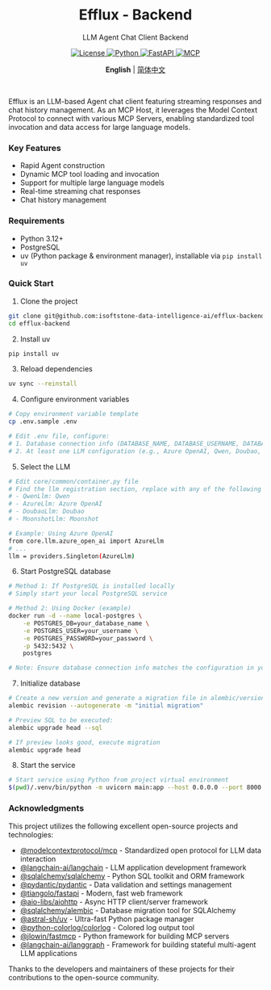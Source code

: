 <div align="center">
    <h1>Efflux - Backend</h1>
    <p>LLM Agent Chat Client Backend</p>
    <p>
        <a href="LICENSE">
            <img src="https://img.shields.io/badge/License-MIT-green.svg" alt="License">
        </a>
        <a href="https://www.python.org/downloads/">
            <img src="https://img.shields.io/badge/Python-3.12+-blue.svg" alt="Python">
        </a>
        <a href="https://fastapi.tiangolo.com/">
            <img src="https://img.shields.io/badge/FastAPI-0.115.6+-brightgreen.svg" alt="FastAPI">
        </a>
        <a href="https://modelcontextprotocol.io/">
            <img src="https://img.shields.io/badge/MCP-1.1.1-coral.svg" alt="MCP">
        </a>
    </p>
    <p>
        <b>English</b> | <a href="./README_CN.md">简体中文</a>
    </p>
    <br/>
</div>

Efflux is an LLM-based Agent chat client featuring streaming responses and chat history management. As an MCP Host, it leverages the Model Context Protocol to connect with various MCP Servers, enabling standardized tool invocation and data access for large language models.

### Key Features
- Rapid Agent construction
- Dynamic MCP tool loading and invocation
- Support for multiple large language models
- Real-time streaming chat responses
- Chat history management

### Requirements
- Python 3.12+
- PostgreSQL
- uv (Python package & environment manager), installable via `pip install uv`

### Quick Start

1. Clone the project
```bash
git clone git@github.com:isoftstone-data-intelligence-ai/efflux-backend.git
cd efflux-backend
```

2. Install uv
```bash
pip install uv
```

3. Reload dependencies
```bash
uv sync --reinstall
```

4. Configure environment variables
```bash
# Copy environment variable template
cp .env.sample .env

# Edit .env file, configure:
# 1. Database connection info (DATABASE_NAME, DATABASE_USERNAME, DATABASE_PASSWORD)
# 2. At least one LLM configuration (e.g., Azure OpenAI, Qwen, Doubao, or Moonshot)
```

5. Select the LLM
```bash
# Edit core/common/container.py file
# Find the llm registration section, replace with any of the following models (Qwen by default):
# - QwenLlm: Qwen
# - AzureLlm: Azure OpenAI
# - DoubaoLlm: Doubao
# - MoonshotLlm: Moonshot

# Example: Using Azure OpenAI
from core.llm.azure_open_ai import AzureLlm
# ...
llm = providers.Singleton(AzureLlm)
```

6. Start PostgreSQL database
```bash
# Method 1: If PostgreSQL is installed locally
# Simply start your local PostgreSQL service

# Method 2: Using Docker (example)
docker run -d --name local-postgres \
    -e POSTGRES_DB=your_database_name \
    -e POSTGRES_USER=your_username \
    -e POSTGRES_PASSWORD=your_password \
    -p 5432:5432 \
    postgres

# Note: Ensure database connection info matches the configuration in your .env file
```

7. Initialize database
```bash
# Create a new version and generate a migration file in alembic/versions
alembic revision --autogenerate -m "initial migration"

# Preview SQL to be executed:
alembic upgrade head --sql

# If preview looks good, execute migration
alembic upgrade head
```

8. Start the service
```bash
# Start service using Python from project virtual environment
$(pwd)/.venv/bin/python -m uvicorn main:app --host 0.0.0.0 --port 8000
```

### Acknowledgments

This project utilizes the following excellent open-source projects and technologies:

- [@modelcontextprotocol/mcp](https://modelcontextprotocol.io) - Standardized open protocol for LLM data interaction
- [@langchain-ai/langchain](https://github.com/langchain-ai/langchain) - LLM application development framework
- [@sqlalchemy/sqlalchemy](https://github.com/sqlalchemy/sqlalchemy) - Python SQL toolkit and ORM framework
- [@pydantic/pydantic](https://github.com/pydantic/pydantic) - Data validation and settings management
- [@tiangolo/fastapi](https://github.com/tiangolo/fastapi) - Modern, fast web framework
- [@aio-libs/aiohttp](https://github.com/aio-libs/aiohttp) - Async HTTP client/server framework
- [@sqlalchemy/alembic](https://github.com/sqlalchemy/alembic) - Database migration tool for SQLAlchemy
- [@astral-sh/uv](https://github.com/astral-sh/uv) - Ultra-fast Python package manager
- [@python-colorlog/colorlog](https://github.com/python-colorlog/colorlog) - Colored log output tool
- [@jlowin/fastmcp](https://github.com/jlowin/fastmcp) - Python framework for building MCP servers
- [@langchain-ai/langgraph](https://github.com/langchain-ai/langgraph) - Framework for building stateful multi-agent LLM applications

Thanks to the developers and maintainers of these projects for their contributions to the open-source community.
